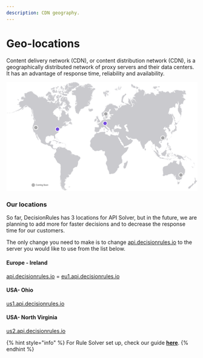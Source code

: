 ```yaml
---
description: CDN geography.
---
```


# Geo-locations

Content delivery network \(CDN\), or content distribution network \(CDN\), is a geographically distributed network of proxy servers and their data centers. It has an advantage of response time, reliability and availability.

![Our current locations](../.gitbook/assets/image%20%28127%29.png)

### Our locations

So far, DecisionRules has 3 locations for API Solver, but in the future, we are planning to add more for faster decisions and to decrease the response time for our customers.

The only change you need to make is to change [api.decisionrules.io](http://api.decisionrules.io/) to the server you would like to use from the list below.

#### Europe - Ireland

[api.decisionrules.io](http://api.decisionrules.io/) = [eu1.api.decisionrules.io](http://eu1.api.decisionrules.io/) 

#### USA- Ohio

[us1.api.decisionrules.io](http://us1.api.decisionrules.io/) 

#### USA- North Virginia

[us2.api.decisionrules.io](http://us2.api.decisionrules.io/)

{% hint style="info" %}
For Rule Solver set up, check our guide [**here**](rest-api.md).
{% endhint %}

